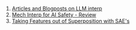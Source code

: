 1. [Articles and Blogposts on LLM interp](https://github.com/JShollaj/awesome-llm-interpretability/blob/main/README.md#llm-interpretability-articles)
2. [Mech Interp for AI Safety - Review](https://leonardbereska.github.io/blog/2024/mechinterpreview/)
3. [Taking Features out of Superposition with SAE's](https://www.lesswrong.com/posts/z6QQJbtpkEAX3Aojj/interim-research-report-taking-features-out-of-superposition)
